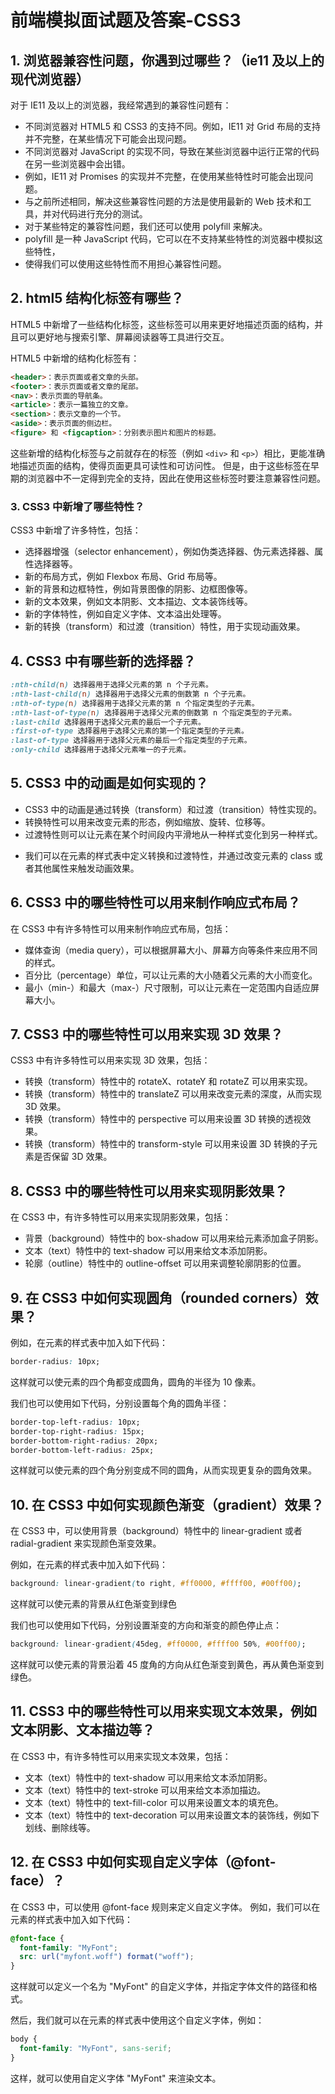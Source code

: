 # 前端模拟面试题及答案-CSS3

## 1. 浏览器兼容性问题，你遇到过哪些？（ie11 及以上的现代浏览器）

对于 IE11 及以上的浏览器，我经常遇到的兼容性问题有：

- 不同浏览器对 HTML5 和 CSS3 的支持不同。例如，IE11 对 Grid 布局的支持并不完整，在某些情况下可能会出现问题。
- 不同浏览器对 JavaScript 的实现不同，导致在某些浏览器中运行正常的代码在另一些浏览器中会出错。
- 例如，IE11 对 Promises 的实现并不完整，在使用某些特性时可能会出现问题。
- 与之前所述相同，解决这些兼容性问题的方法是使用最新的 Web 技术和工具，并对代码进行充分的测试。
- 对于某些特定的兼容性问题，我们还可以使用 polyfill 来解决。
- polyfill 是一种 JavaScript 代码，它可以在不支持某些特性的浏览器中模拟这些特性，
- 使得我们可以使用这些特性而不用担心兼容性问题。

## 2. html5 结构化标签有哪些？

HTML5 中新增了一些结构化标签，这些标签可以用来更好地描述页面的结构，并且可以更好地与搜索引擎、屏幕阅读器等工具进行交互。

HTML5 中新增的结构化标签有：

```HTML
<header>：表示页面或者文章的头部。
<footer>：表示页面或者文章的尾部。
<nav>：表示页面的导航条。
<article>：表示一篇独立的文章。
<section>：表示文章的一个节。
<aside>：表示页面的侧边栏。
<figure> 和 <figcaption>：分别表示图片和图片的标题。
```

这些新增的结构化标签与之前就存在的标签（例如 `<div>` 和 `<p>`）相比，更能准确地描述页面的结构，使得页面更具可读性和可访问性。
但是，由于这些标签在早期的浏览器中不一定得到完全的支持，因此在使用这些标签时要注意兼容性问题。

### 3. CSS3 中新增了哪些特性？

CSS3 中新增了许多特性，包括：

- 选择器增强（selector enhancement），例如伪类选择器、伪元素选择器、属性选择器等。
- 新的布局方式，例如 Flexbox 布局、Grid 布局等。
- 新的背景和边框特性，例如背景图像的阴影、边框图像等。
- 新的文本效果，例如文本阴影、文本描边、文本装饰线等。
- 新的字体特性，例如自定义字体、文本溢出处理等。
- 新的转换（transform）和过渡（transition）特性，用于实现动画效果。

## 4. CSS3 中有哪些新的选择器？

```css
:nth-child(n) 选择器用于选择父元素的第 n 个子元素。
:nth-last-child(n) 选择器用于选择父元素的倒数第 n 个子元素。
:nth-of-type(n) 选择器用于选择父元素的第 n 个指定类型的子元素。
:nth-last-of-type(n) 选择器用于选择父元素的倒数第 n 个指定类型的子元素。
:last-child 选择器用于选择父元素的最后一个子元素。
:first-of-type 选择器用于选择父元素的第一个指定类型的子元素。
:last-of-type 选择器用于选择父元素的最后一个指定类型的子元素。
:only-child 选择器用于选择父元素唯一的子元素。
```

## 5. CSS3 中的动画是如何实现的？

- CSS3 中的动画是通过转换（transform）和过渡（transition）特性实现的。
- 转换特性可以用来改变元素的形态，例如缩放、旋转、位移等。
- 过渡特性则可以让元素在某个时间段内平滑地从一种样式变化到另一种样式。

* 我们可以在元素的样式表中定义转换和过渡特性，并通过改变元素的 class 或者其他属性来触发动画效果。

## 6. CSS3 中的哪些特性可以用来制作响应式布局？

在 CSS3 中有许多特性可以用来制作响应式布局，包括：

- 媒体查询（media query），可以根据屏幕大小、屏幕方向等条件来应用不同的样式。
- 百分比（percentage）单位，可以让元素的大小随着父元素的大小而变化。
- 最小（min-）和最大（max-）尺寸限制，可以让元素在一定范围内自适应屏幕大小。

## 7. CSS3 中的哪些特性可以用来实现 3D 效果？

CSS3 中有许多特性可以用来实现 3D 效果，包括：

- 转换（transform）特性中的 rotateX、rotateY 和 rotateZ 可以用来实现。
- 转换（transform）特性中的 translateZ 可以用来改变元素的深度，从而实现 3D 效果。
- 转换（transform）特性中的 perspective 可以用来设置 3D 转换的透视效果。
- 转换（transform）特性中的 transform-style 可以用来设置 3D 转换的子元素是否保留 3D 效果。

## 8. CSS3 中的哪些特性可以用来实现阴影效果？

在 CSS3 中，有许多特性可以用来实现阴影效果，包括：

- 背景（background）特性中的 box-shadow 可以用来给元素添加盒子阴影。
- 文本（text）特性中的 text-shadow 可以用来给文本添加阴影。
- 轮廓（outline）特性中的 outline-offset 可以用来调整轮廓阴影的位置。

## 9. 在 CSS3 中如何实现圆角（rounded corners）效果？

例如，在元素的样式表中加入如下代码：

```css
border-radius: 10px;
```

这样就可以使元素的四个角都变成圆角，圆角的半径为 10 像素。

我们也可以使用如下代码，分别设置每个角的圆角半径：

```CSS
border-top-left-radius: 10px;
border-top-right-radius: 15px;
border-bottom-right-radius: 20px;
border-bottom-left-radius: 25px;

```

这样就可以使元素的四个角分别变成不同的圆角，从而实现更复杂的圆角效果。

## 10. 在 CSS3 中如何实现颜色渐变（gradient）效果？

在 CSS3 中，可以使用背景（background）特性中的 linear-gradient 或者 radial-gradient 来实现颜色渐变效果。

例如，在元素的样式表中加入如下代码：

```CSS
background: linear-gradient(to right, #ff0000, #ffff00, #00ff00);
```

这样就可以使元素的背景从红色渐变到绿色

我们也可以使用如下代码，分别设置渐变的方向和渐变的颜色停止点：

```CSS
background: linear-gradient(45deg, #ff0000, #ffff00 50%, #00ff00);
```

这样就可以使元素的背景沿着 45 度角的方向从红色渐变到黄色，再从黄色渐变到绿色。

## 11. CSS3 中的哪些特性可以用来实现文本效果，例如文本阴影、文本描边等？

在 CSS3 中，有许多特性可以用来实现文本效果，包括：

- 文本（text）特性中的 text-shadow 可以用来给文本添加阴影。
- 文本（text）特性中的 text-stroke 可以用来给文本添加描边。
- 文本（text）特性中的 text-fill-color 可以用来设置文本的填充色。
- 文本（text）特性中的 text-decoration 可以用来设置文本的装饰线，例如下划线、删除线等。

## 12. 在 CSS3 中如何实现自定义字体（@font-face）？

在 CSS3 中，可以使用 @font-face 规则来定义自定义字体。
例如，我们可以在元素的样式表中加入如下代码：

```CSS
@font-face {
  font-family: "MyFont";
  src: url("myfont.woff") format("woff");
}
```

这样就可以定义一个名为 "MyFont" 的自定义字体，并指定字体文件的路径和格式。

然后，我们就可以在元素的样式表中使用这个自定义字体，例如：

```CSS
body {
  font-family: "MyFont", sans-serif;
}
```

这样，就可以使用自定义字体 "MyFont" 来渲染文本。
